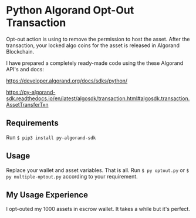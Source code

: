 # Python Algorand Opt-Out Transaction
Opt-out action is using to remove the permission to host the asset. After the transaction, your locked algo coins for the asset is released in Algorand Blockchain.

I have prepared a completely ready-made code using the these Algorand API's and docs:

https://developer.algorand.org/docs/sdks/python/

https://py-algorand-sdk.readthedocs.io/en/latest/algosdk/transaction.html#algosdk.transaction.AssetTransferTxn

## Requirements
Run  `$ pip3 install py-algorand-sdk`

## Usage
Replace your wallet and asset variables. That is all.
Run  `$ py optout.py` or    `$ py multiple-optout.py` according to your requirement.

## My Usage Experience
I opt-outed my 1000 assets in escrow wallet. It takes a while but it's perfect.
